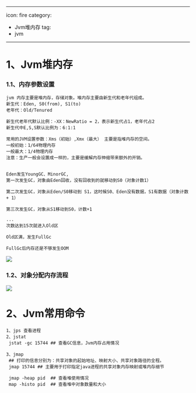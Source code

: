
---
icon: fire
category:
- Jvm堆内存
  tag:
- jvm
---

# 1、Jvm堆内存


### 1.1、内存参数设置
```text
jvm 内存主要是堆内存，存储对象。堆内存主要由新生代和老年代组成。
新生代：Eden, S0(from), S1(to)
老年代：Old/Tenured

新生代老年代默认比例：-XX：NewRatio = 2，表示新生代占1，老年代占2
新生代中E,S,S默认比例为：6:1:1

常用的JVM设置参数：Xms（初始）,Xmx（最大） 主要是指堆内存的空间。
一般初始：1/64物理内存
一般最大：1/4物理内存
注意：生产一般会设置成一样的，主要是缓解内存伸缩带来额外的开销。


Eden发生YoungGC、MinorGC,
第一次发生GC，对象由Eden回收，没有回收到的就移动到S0（对象计数1）

第二次发生GC，对象从Eden/S0移动到 S1，这时候S0、Eden没有数据，S1有数据（对象计数 + 1）

第三次发生GC，对象从S1移动到S0，计数+1

...
次数达到15次就进入Old区

Old区满，发生FullGc

FullGc后内存还是不够发生OOM
```
![](https://wqknowledge.oss-cn-shenzhen.aliyuncs.com/java/jvmesso.jpg)


### 1.2、对象分配内存流程

![](https://wqknowledge.oss-cn-shenzhen.aliyuncs.com/java/jvm%E6%B5%81%E7%A8%8B%E5%9B%BE.jpg)


# 2、Jvm常用命令
```shell
1、jps 查看进程
2、jstat
 jstat -gc 15744 ## 查看GC信息，Jvm内存占用情况

3、jmap
 ## 打印的信息分别为：共享对象的起始地址、映射大小、共享对象路径的全程。
 jmap 15744 ## 主要用于打印指定java进程的共享对象内存映射或堆内存细节 
 
 jmap -heap pid  ## 查看堆使用情况
 map -histo pid  ## 查看堆中对象数量和大小
 
```



